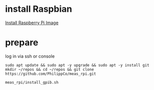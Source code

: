 # install Raspbian

[Install Raspberry Pi Image](install_image.md)

# prepare

log in via ssh or console

```
sudo apt update && sudo apt -y upgrade && sudo apt -y install git
mkdir ~/repos && cd ~/repos && git clone https://github.com/PhilippCo/meas_rpi.git

meas_rpi/install_gpib.sh
```  

